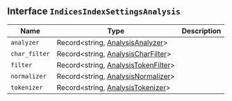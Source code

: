 ## Interface `IndicesIndexSettingsAnalysis`

| Name | Type | Description |
| - | - | - |
| `analyzer` | Record<string, [AnalysisAnalyzer](./AnalysisAnalyzer.md)> | &nbsp; |
| `char_filter` | Record<string, [AnalysisCharFilter](./AnalysisCharFilter.md)> | &nbsp; |
| `filter` | Record<string, [AnalysisTokenFilter](./AnalysisTokenFilter.md)> | &nbsp; |
| `normalizer` | Record<string, [AnalysisNormalizer](./AnalysisNormalizer.md)> | &nbsp; |
| `tokenizer` | Record<string, [AnalysisTokenizer](./AnalysisTokenizer.md)> | &nbsp; |
